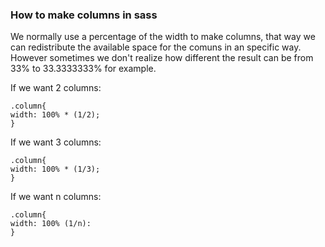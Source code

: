 ### How to make columns in sass

We normally use a percentage of the width to make columns, that way we can redistribute the available space for the comuns in an specific way. However sometimes we don't realize how different the result can be from 33% to 33.3333333% for example.

If we want 2 columns:
```
.column{
width: 100% * (1/2);
}
```

If we want 3 columns:
```
.column{
width: 100% * (1/3);
}
```

If we want n columns:
```
.column{
width: 100% (1/n):
}
```
